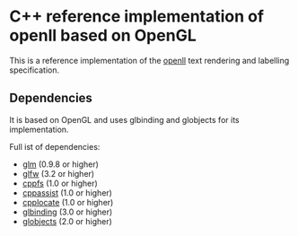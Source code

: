 # C++ reference implementation of openll based on OpenGL

This is a reference implementation of the [openll](https://github.com/cginternals/openll) text rendering and labelling specification.


## Dependencies

It is based on OpenGL and uses glbinding and globjects for its implementation.

Full ist of dependencies:
* [glm](https://github.com/g-truc/glm) (0.9.8 or higher)
* [glfw](https://github.com/glfw/glfw) (3.2 or higher)
* [cppfs](https://github.com/cginternals/cppfs) (1.0 or higher)
* [cppassist](https://github.com/cginternals/cppassist) (1.0 or higher)
* [cpplocate](https://github.com/cginternals/cpplocate) (1.0 or higher)
* [glbinding](https://github.com/cginternals/glbinding) (3.0 or higher)
* [globjects](https://github.com/cginternals/globjects) (2.0 or higher)
